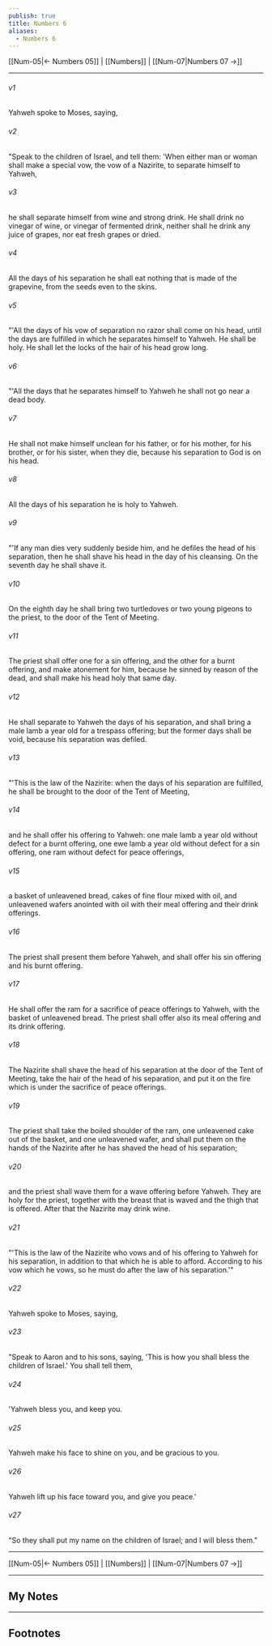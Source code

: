 ```yaml
---
publish: true
title: Numbers 6
aliases:
  - Numbers 6
---
```


[[Num-05|← Numbers 05]] | [[Numbers]] | [[Num-07|Numbers 07 →]]
***



###### v1 
Yahweh spoke to Moses, saying, 

###### v2 
"Speak to the children of Israel, and tell them: 'When either man or woman shall make a special vow, the vow of a Nazirite, to separate himself to Yahweh, 

###### v3 
he shall separate himself from wine and strong drink. He shall drink no vinegar of wine, or vinegar of fermented drink, neither shall he drink any juice of grapes, nor eat fresh grapes or dried. 

###### v4 
All the days of his separation he shall eat nothing that is made of the grapevine, from the seeds even to the skins. 

###### v5 
"'All the days of his vow of separation no razor shall come on his head, until the days are fulfilled in which he separates himself to Yahweh. He shall be holy. He shall let the locks of the hair of his head grow long. 

###### v6 
"'All the days that he separates himself to Yahweh he shall not go near a dead body. 

###### v7 
He shall not make himself unclean for his father, or for his mother, for his brother, or for his sister, when they die, because his separation to God is on his head. 

###### v8 
All the days of his separation he is holy to Yahweh. 

###### v9 
"'If any man dies very suddenly beside him, and he defiles the head of his separation, then he shall shave his head in the day of his cleansing. On the seventh day he shall shave it. 

###### v10 
On the eighth day he shall bring two turtledoves or two young pigeons to the priest, to the door of the Tent of Meeting. 

###### v11 
The priest shall offer one for a sin offering, and the other for a burnt offering, and make atonement for him, because he sinned by reason of the dead, and shall make his head holy that same day. 

###### v12 
He shall separate to Yahweh the days of his separation, and shall bring a male lamb a year old for a trespass offering; but the former days shall be void, because his separation was defiled. 

###### v13 
"'This is the law of the Nazirite: when the days of his separation are fulfilled, he shall be brought to the door of the Tent of Meeting, 

###### v14 
and he shall offer his offering to Yahweh: one male lamb a year old without defect for a burnt offering, one ewe lamb a year old without defect for a sin offering, one ram without defect for peace offerings, 

###### v15 
a basket of unleavened bread, cakes of fine flour mixed with oil, and unleavened wafers anointed with oil with their meal offering and their drink offerings. 

###### v16 
The priest shall present them before Yahweh, and shall offer his sin offering and his burnt offering. 

###### v17 
He shall offer the ram for a sacrifice of peace offerings to Yahweh, with the basket of unleavened bread. The priest shall offer also its meal offering and its drink offering. 

###### v18 
The Nazirite shall shave the head of his separation at the door of the Tent of Meeting, take the hair of the head of his separation, and put it on the fire which is under the sacrifice of peace offerings. 

###### v19 
The priest shall take the boiled shoulder of the ram, one unleavened cake out of the basket, and one unleavened wafer, and shall put them on the hands of the Nazirite after he has shaved the head of his separation; 

###### v20 
and the priest shall wave them for a wave offering before Yahweh. They are holy for the priest, together with the breast that is waved and the thigh that is offered. After that the Nazirite may drink wine. 

###### v21 
"'This is the law of the Nazirite who vows and of his offering to Yahweh for his separation, in addition to that which he is able to afford. According to his vow which he vows, so he must do after the law of his separation.'" 

###### v22 
Yahweh spoke to Moses, saying, 

###### v23 
"Speak to Aaron and to his sons, saying, 'This is how you shall bless the children of Israel.' You shall tell them, 

###### v24 
'Yahweh bless you, and keep you. 

###### v25 
Yahweh make his face to shine on you, and be gracious to you. 

###### v26 
Yahweh lift up his face toward you, and give you peace.' 

###### v27 
"So they shall put my name on the children of Israel; and I will bless them."

***
[[Num-05|← Numbers 05]] | [[Numbers]] | [[Num-07|Numbers 07 →]]

---
## My Notes

---
## Footnotes
